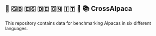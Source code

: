  ## :camel: 🇬🇧 🇪🇸 🇩🇪 🇨🇳 🇮🇹 🦙  📚  CrossAlpaca
 
 
 
This repository contains data for benchmarking Alpacas in six different languages.
